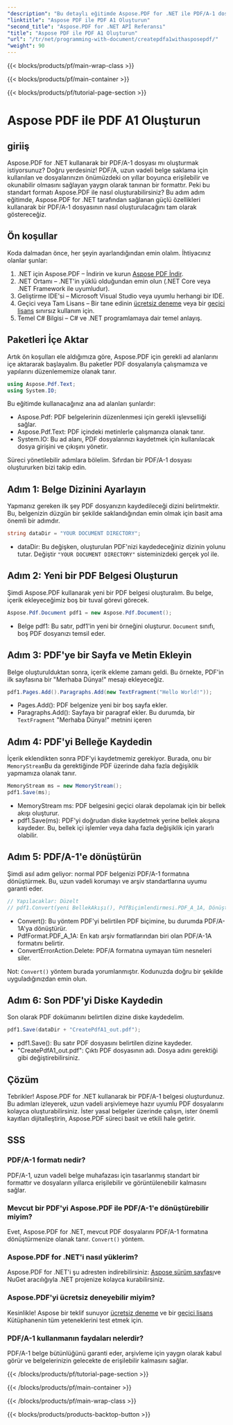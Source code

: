 ```yaml
---
"description": "Bu detaylı eğitimde Aspose.PDF for .NET ile PDF/A-1 dosyalarının nasıl oluşturulacağını öğrenin. Kod örnekleri ve açıklamalarla adım adım kılavuz."
"linktitle": "Aspose PDF ile PDF A1 Oluşturun"
"second_title": "Aspose.PDF for .NET API Referansı"
"title": "Aspose PDF ile PDF A1 Oluşturun"
"url": "/tr/net/programming-with-document/createpdfa1withasposepdf/"
"weight": 90
---
```


{{< blocks/products/pf/main-wrap-class >}}

{{< blocks/products/pf/main-container >}}

{{< blocks/products/pf/tutorial-page-section >}}

# Aspose PDF ile PDF A1 Oluşturun

## giriiş

Aspose.PDF for .NET kullanarak bir PDF/A-1 dosyası mı oluşturmak istiyorsunuz? Doğru yerdesiniz! PDF/A, uzun vadeli belge saklama için kullanılan ve dosyalarınızın önümüzdeki on yıllar boyunca erişilebilir ve okunabilir olmasını sağlayan yaygın olarak tanınan bir formattır. Peki bu standart formatı Aspose.PDF ile nasıl oluşturabilirsiniz? Bu adım adım eğitimde, Aspose.PDF for .NET tarafından sağlanan güçlü özellikleri kullanarak bir PDF/A-1 dosyasının nasıl oluşturulacağını tam olarak göstereceğiz.

## Ön koşullar

Koda dalmadan önce, her şeyin ayarlandığından emin olalım. İhtiyacınız olanlar şunlar:

1. .NET için Aspose.PDF – İndirin ve kurun [Aspose PDF İndir](https://releases.aspose.com/pdf/net/).
2. .NET Ortamı – .NET'in yüklü olduğundan emin olun (.NET Core veya .NET Framework ile uyumludur).
3. Geliştirme IDE'si – Microsoft Visual Studio veya uyumlu herhangi bir IDE.
4. Geçici veya Tam Lisans – Bir tane edinin [ücretsiz deneme](https://releases.aspose.com/) veya bir [geçici lisans](https://purchase.aspose.com/temporary-license/) sınırsız kullanım için.
5. Temel C# Bilgisi – C# ve .NET programlamaya dair temel anlayış.

## Paketleri İçe Aktar

Artık ön koşulları ele aldığımıza göre, Aspose.PDF için gerekli ad alanlarını içe aktararak başlayalım. Bu paketler PDF dosyalarıyla çalışmamıza ve yapılarını düzenlememize olanak tanır.

```csharp
using Aspose.Pdf.Text;
using System.IO;
```

Bu eğitimde kullanacağınız ana ad alanları şunlardır:
- Aspose.Pdf: PDF belgelerinin düzenlenmesi için gerekli işlevselliği sağlar.
- Aspose.Pdf.Text: PDF içindeki metinlerle çalışmanıza olanak tanır.
- System.IO: Bu ad alanı, PDF dosyalarınızı kaydetmek için kullanılacak dosya girişini ve çıkışını yönetir.

Süreci yönetilebilir adımlara bölelim. Sıfırdan bir PDF/A-1 dosyası oluştururken bizi takip edin.

## Adım 1: Belge Dizinini Ayarlayın

Yapmanız gereken ilk şey PDF dosyanızın kaydedileceği dizini belirtmektir. Bu, belgenizin düzgün bir şekilde saklandığından emin olmak için basit ama önemli bir adımdır.

```csharp
string dataDir = "YOUR DOCUMENT DIRECTORY";
```

- dataDir: Bu değişken, oluşturulan PDF'nizi kaydedeceğiniz dizinin yolunu tutar. Değiştir `"YOUR DOCUMENT DIRECTORY"` sisteminizdeki gerçek yol ile.

## Adım 2: Yeni bir PDF Belgesi Oluşturun

Şimdi Aspose.PDF kullanarak yeni bir PDF belgesi oluşturalım. Bu belge, içerik ekleyeceğimiz boş bir tuval görevi görecek.

```csharp
Aspose.Pdf.Document pdf1 = new Aspose.Pdf.Document();
```

- Belge pdf1: Bu satır, pdf1'in yeni bir örneğini oluşturur. `Document` sınıfı, boş PDF dosyanızı temsil eder.

## Adım 3: PDF'ye bir Sayfa ve Metin Ekleyin

Belge oluşturulduktan sonra, içerik ekleme zamanı geldi. Bu örnekte, PDF'in ilk sayfasına bir "Merhaba Dünya!" mesajı ekleyeceğiz.

```csharp
pdf1.Pages.Add().Paragraphs.Add(new TextFragment("Hello World!"));
```

- Pages.Add(): PDF belgenize yeni bir boş sayfa ekler.
- Paragraphs.Add(): Sayfaya bir paragraf ekler. Bu durumda, bir `TextFragment` "Merhaba Dünya!" metnini içeren

## Adım 4: PDF'yi Belleğe Kaydedin

İçerik eklendikten sonra PDF'yi kaydetmemiz gerekiyor. Burada, onu bir `MemoryStream`Bu da gerektiğinde PDF üzerinde daha fazla değişiklik yapmamıza olanak tanır.

```csharp
MemoryStream ms = new MemoryStream();
pdf1.Save(ms);
```

- MemoryStream ms: PDF belgesini geçici olarak depolamak için bir bellek akışı oluşturur.
- pdf1.Save(ms): PDF'yi doğrudan diske kaydetmek yerine bellek akışına kaydeder. Bu, bellek içi işlemler veya daha fazla değişiklik için yararlı olabilir.

## Adım 5: PDF/A-1'e dönüştürün

Şimdi asıl adım geliyor: normal PDF belgenizi PDF/A-1 formatına dönüştürmek. Bu, uzun vadeli korumayı ve arşiv standartlarına uyumu garanti eder.

```csharp
// Yapılacaklar: Düzelt
// pdf1.Convert(yeni BellekAkışı(), PdfBiçimlendirmesi.PDF_A_1A, DönüştürHataEylemi.Sil);
```

- Convert(): Bu yöntem PDF'yi belirtilen PDF biçimine, bu durumda PDF/A-1A'ya dönüştürür.
- PdfFormat.PDF_A_1A: En katı arşiv formatlarından biri olan PDF/A-1A formatını belirtir.
- ConvertErrorAction.Delete: PDF/A formatına uymayan tüm nesneleri siler.

Not: `Convert()` yöntem burada yorumlanmıştır. Kodunuzda doğru bir şekilde uyguladığınızdan emin olun.

## Adım 6: Son PDF'yi Diske Kaydedin

Son olarak PDF dokümanını belirtilen dizine diske kaydedelim.

```csharp
pdf1.Save(dataDir + "CreatePdfA1_out.pdf");
```

- pdf1.Save(): Bu satır PDF dosyasını belirtilen dizine kaydeder.
- "CreatePdfA1_out.pdf": Çıktı PDF dosyasının adı. Dosya adını gerektiği gibi değiştirebilirsiniz.

## Çözüm

Tebrikler! Aspose.PDF for .NET kullanarak bir PDF/A-1 belgesi oluşturdunuz. Bu adımları izleyerek, uzun vadeli arşivlemeye hazır uyumlu PDF dosyalarını kolayca oluşturabilirsiniz. İster yasal belgeler üzerinde çalışın, ister önemli kayıtları dijitalleştirin, Aspose.PDF süreci basit ve etkili hale getirir.

## SSS

### PDF/A-1 formatı nedir?  
PDF/A-1, uzun vadeli belge muhafazası için tasarlanmış standart bir formattır ve dosyaların yıllarca erişilebilir ve görüntülenebilir kalmasını sağlar.

### Mevcut bir PDF'yi Aspose.PDF ile PDF/A-1'e dönüştürebilir miyim?  
Evet, Aspose.PDF for .NET, mevcut PDF dosyalarını PDF/A-1 formatına dönüştürmenize olanak tanır. `Convert()` yöntem.

### Aspose.PDF for .NET'i nasıl yüklerim?  
Aspose.PDF for .NET'i şu adresten indirebilirsiniz: [Aspose sürüm sayfası](https://releases.aspose.com/pdf/net/)ve NuGet aracılığıyla .NET projenize kolayca kurabilirsiniz.

### Aspose.PDF'yi ücretsiz deneyebilir miyim?  
Kesinlikle! Aspose bir teklif sunuyor [ücretsiz deneme](https://releases.aspose.com/) ve bir [geçici lisans](https://purchase.aspose.com/temporary-license/) Kütüphanenin tüm yeteneklerini test etmek için.

### PDF/A-1 kullanmanın faydaları nelerdir?  
PDF/A-1 belge bütünlüğünü garanti eder, arşivleme için yaygın olarak kabul görür ve belgelerinizin gelecekte de erişilebilir kalmasını sağlar.

{{< /blocks/products/pf/tutorial-page-section >}}

{{< /blocks/products/pf/main-container >}}

{{< /blocks/products/pf/main-wrap-class >}}

{{< blocks/products/products-backtop-button >}}